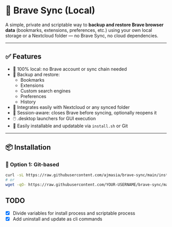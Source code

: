 # 🦁 Brave Sync (Local)

A simple, private and scriptable way to **backup and restore Brave browser data** (bookmarks, extensions, preferences, etc.) using your own local storage or a Nextcloud folder — no Brave Sync, no cloud dependencies.

---

## ✅ Features

- 🔐 100% local: no Brave account or sync chain needed
- 📑 Backup and restore:
  - Bookmarks
  - Extensions
  - Custom search engines
  - Preferences
  - History
- 💾 Integrates easily with Nextcloud or any synced folder
- 🔄 Session-aware: closes Brave before syncing, optionally reopens it
- 🖱️ .desktop launchers for GUI execution
- 🔧 Easily installable and updatable via `install.sh` or Git

---

## 📦 Installation

### 📁 Option 1: Git-based

```bash
curl -sL https://raw.githubusercontent.com/ajmasia/brave-sync/main/install.sh | bash
# or
wget -qO- https://raw.githubusercontent.com/YOUR-USERNAME/brave-sync/main/install.sh | bash
```

## TODO

- [x] Divide variables for install process and scriptable process
- [x] Add uninstall and update as cli commands
